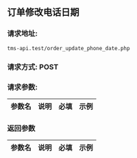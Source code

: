 ## 订单修改电话日期
### 请求地址:
```
tms-api.test/order_update_phone_date.php
```
### 请求方式: POST  
### 请求参数:  

|参数名|说明|必填|示例|  
 |---|---|---|---|  
### 返回参数  

|参数名|说明|必填|示例|  
 |---|---|---|---|  

